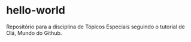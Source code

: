 # hello-world
Repositório para a disciplina de Tópicos Especiais seguindo o tutorial de Olá, Mundo do Github. 
